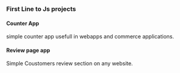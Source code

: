 ### First Line to Js projects

####  Counter App

simple counter app usefull in webapps and commerce applications.

#### Review page app

Simple Coustomers review section on any website.